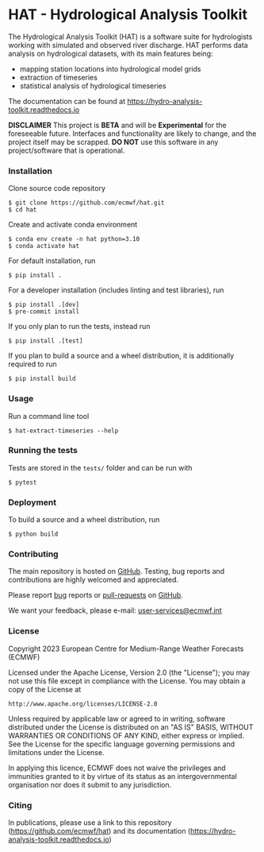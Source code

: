 # HAT - Hydrological Analysis Toolkit

The Hydrological Analysis Toolkit (HAT) is a software suite for hydrologists working with simulated and observed river discharge. HAT performs data analysis on hydrological datasets, with its main features being:
- mapping station locations into hydrological model grids
- extraction of timeseries
- statistical analysis of hydrological timeseries

The documentation can be found at https://hydro-analysis-toolkit.readthedocs.io

**DISCLAIMER**
This project is **BETA** and will be **Experimental** for the foreseeable future.
Interfaces and functionality are likely to change, and the project itself may be scrapped.
**DO NOT** use this software in any project/software that is operational.

### Installation

Clone source code repository

    $ git clone https://github.com/ecmwf/hat.git
    $ cd hat

Create and activate conda environment

    $ conda env create -n hat python=3.10
    $ conda activate hat

For default installation, run

    $ pip install .

For a developer installation (includes linting and test libraries), run

    $ pip install .[dev]
    $ pre-commit install

If you only plan to run the tests, instead run

    $ pip install .[test]

If you plan to build a source and a wheel distribution, it is additionally required to run

    $ pip install build

### Usage

Run a command line tool

    $ hat-extract-timeseries --help

### Running the tests

Tests are stored in the `tests/` folder and can be run with

    $ pytest

### Deployment

To build a source and a wheel distribution, run

    $ python build

### Contributing

The main repository is hosted on [GitHub](https://github.com/ecmwf/hat). Testing, bug reports and contributions are highly welcomed and appreciated.

Please report [bug](https://github.com/ecmwf/hat/issues) reports or [pull-requests](https://github.com/ecmwf/hat/pulls) on [GitHub](https://github.com/ecmwf/hat).

We want your feedback, please e-mail: user-services@ecmwf.int

### License

Copyright 2023 European Centre for Medium-Range Weather Forecasts (ECMWF)

Licensed under the Apache License, Version 2.0 (the "License");
you may not use this file except in compliance with the License.
You may obtain a copy of the License at

    http://www.apache.org/licenses/LICENSE-2.0

Unless required by applicable law or agreed to in writing, software
distributed under the License is distributed on an "AS IS" BASIS,
WITHOUT WARRANTIES OR CONDITIONS OF ANY KIND, either express or implied.
See the License for the specific language governing permissions and
limitations under the License.

In applying this licence, ECMWF does not waive the privileges and immunities
granted to it by virtue of its status as an intergovernmental organisation nor
does it submit to any jurisdiction.


### Citing

In publications, please use a link to this repository (https://github.com/ecmwf/hat) and its documentation (https://hydro-analysis-toolkit.readthedocs.io)
